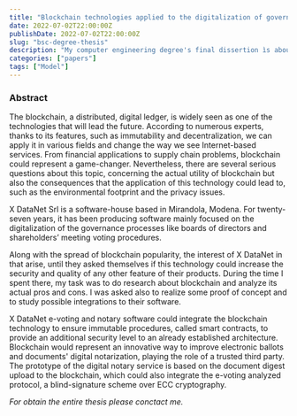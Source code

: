 ```yaml
---
title: "Blockchain technologies applied to the digitalization of governance processes in business contexts"
date: 2022-07-02T22:00:00Z
publishDate: 2022-07-02T22:00:00Z
slug: "bsc-degree-thesis"
description: "My computer engineering degree's final dissertion ìs about blockchain integration in management software."
categories: ["papers"]
tags: ["Model"]
---
```


### Abstract

The blockchain, a distributed, digital ledger, is widely seen as one of the technologies that will lead the future. According to numerous experts, thanks to its features, such as immutability and decentralization, we can apply it in various fields and change the way we see Internet-based services.  From financial applications to supply chain problems, blockchain could represent a game-changer. Nevertheless, there are several serious questions about this topic, concerning the actual utility of blockchain but also the consequences that the application of this technology could lead to, such as the environmental footprint and the privacy issues. 

X DataNet Srl is a software-house based in Mirandola, Modena. For twenty-seven years, it has been producing software mainly focused on the digitalization of the governance processes like boards of directors and shareholders’ meeting voting procedures.

Along with the spread of blockchain popularity, the interest of X DataNet in that arise, until they asked themselves if this technology could increase the security and quality of any other feature of their products. During the time I spent there, my task was to do research about blockchain and analyze its actual pros and cons. I was asked also to realize some proof of concept and to study possible integrations to their software. 

X DataNet e-voting and notary software could integrate the blockchain technology to ensure immutable procedures, called smart contracts, to provide an additional security level to an already established architecture.  Blockchain would represent an innovative way to improve electronic ballots and documents' digital notarization, playing the role of a trusted third party. The prototype of the digital notary service is based on the document digest upload to the blockchain, which could also integrate the e-voting analyzed protocol, a blind-signature scheme over ECC cryptography. 

_For obtain the entire thesis please conctact me._
